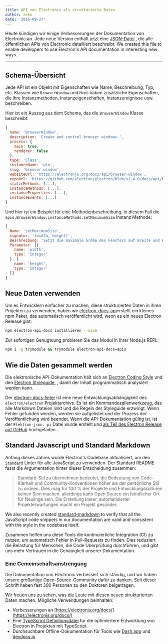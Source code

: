 ```yaml
---
title: API von Electronic als strukturierte Daten
author: zeke
date: '2016-09-27'
---
```


Heute kündigen wir einige Verbesserungen der Dokumentation von Electronic an. Jede neue Version enthält jetzt eine [JSON-Datei](https://github.com/electron/electron/releases/download/v1.4.1/electron-api.json) , die alle öffentlichen APIs von Electronic detailliert beschreibt. We created this file to enable developers to use Electron's API documentation in interesting new ways.

---

## Schema-Übersicht

Jede API ist ein Objekt mit Eigenschaften wie Name, Beschreibung, Typ, etc. Klassen wie `BrowserWindow` und `Menü` haben zusätzliche Eigenschaften, die ihre Instanzmethoden, Instanzeigenschaften, Instanzereignisse usw. beschreiben.

Hier ist ein Auszug aus dem Schema, das die `BrowserWindow` Klasse beschreibt:

```js
{
  name: 'BrowserWindow',
  description: 'Create and control browser windows.',
  process: {
    main: true,
    renderer: false
  },
  type: 'Class',
  instanceName: 'win',
  slug: 'browser-window',
  websiteUrl: 'https://electronjs.org/docs/api/browser-window',
  repoUrl: 'https://github.com/electron/electron/blob/v1.4.0/docs/api/browser-window.md',
  staticMethods: [...],
  instanceMethods: [...],
  instanceProperties: [...],
  instanceEvents: [...]
}
```

Und hier ist ein Beispiel für eine Methodenbeschreibung, in diesem Fall die `apis.BrowserWindow.instanceMethods.setMaximumSize` Instanz Methode:

```js
{
  Name: 'setMaximumSize',
  signatur: '(width, height)',
  Beschreibung: 'Setzt die maximale Größe des Fensters auf Breite und Höhe. ,
  Parameter: [{
    name: 'width',
    type: 'Integer'
  }, {
    name: 'height',
    type: 'Integer'
  }]
}
```

## Neue Daten verwenden

Um es Entwicklern einfacher zu machen, diese strukturierten Daten in ihren Projekten zu verwenden, haben wir [electron-docs-api](https://www.npmjs.com/package/electron-api-docs)erstellt ein kleines npm Paket, das automatisch veröffentlicht wird, wenn es ein neues Electron Release gibt.

```sh
npm electron-api-docs installieren --save
```

Zur sofortigen Genugtuung probieren Sie das Modul in Ihrer Node.js REPL:

```sh
npm i -g trymodule && trymodule electron-api-docs=apis
```

## Wie die Daten gesammelt werden

Die elektronische API-Dokumentation hält sich an [Electron Coding Style](https://github.com/electron/electron/blob/master/docs/development/coding-style.md) und den [Electron Styleguide](https://github.com/electron/electron/blob/master/docs/styleguide.md#readme), , damit der Inhalt programmatisch analysiert werden kann.

Der [electron-docs-linter](https://github.com/electron/electron-docs-linter) ist eine neue Entwicklungsabhängigkeit des `electron/electron` Projektarchivs. Es ist ein Kommandozeilenwerkzeug, das alle Markdown Dateien linkt und die Regeln der Styleguide erzwingt. Wenn Fehler gefunden werden, werden sie aufgelistet und der Prozess der Veröffentlichung wird beendet. Wenn die API-Dokumentation gültig ist, ist der `Elektron-json. pi` Datei wurde erstellt und [als Teil des Electron Release auf GitHub](https://github.com/electron/electron/releases/tag/v1.4.1) hochgeladen.

## Standard Javascript und Standard Markdown

Anfang dieses Jahres wurde Electron's Codebase aktualisiert, um den [`Standard`](http://standardjs.com/) Linter für alle JavaScript zu verwenden. Der Standard README fasst die Argumentation hinter dieser Entscheidung zusammen:

> Standard-Stil zu übernehmen bedeutet, die Bedeutung von Code-Klarheit und Community-Konventionen höher als der persönliche Stil zu ordnen. Dies mag für 100 % der Projekte und Entwicklungskulturen keinen Sinn machen, allerdings kann Open Source ein feindlicher Ort für Neulinge sein. Die Erstellung klarer, automatisierter Projekterwartungen macht ein Projekt gesünder.

We also recently created [standard-markdown](https://github.com/zeke/standard-markdown) to verify that all the JavaScript code snippets in our documentation are valid and consistent with the style in the codebase itself.

Zusammen helfen uns diese Tools die kontinuierliche Integration (CI) zu nutzen, um automatisch Fehler in Pull-Requests zu finden. Dies reduziert die Belastung für Menschen, die Code Überprüfung durchführen, und gibt uns mehr Vertrauen in die Genauigkeit unserer Dokumentation.

### Eine Gemeinschaftsanstrengung

Die Dokumentation von Electronic verbessert sich ständig, und wir haben unsere großartige Open-Source-Community dafür zu danken. Seit dieser Schrift haben fast 300 Personen zu den Doktoren beigetragen.

Wir freuen uns zu sehen, was die Leute mit diesen neuen strukturierten Daten machen. Mögliche Verwendungen beinhalten:

- Verbesserungen an [https://electronjs.org/docs/](https://electronjs.org/docs/)
- Eine [TypeScript Definitionsdatei](https://github.com/electron/electron-docs-linter/blob/master/README.md#typescript-definitions) für die optimiertere Entwicklung von Electron in Projekten mit TypeScript.
- Durchsuchbare Offline-Dokumentation für Tools wie [Dash.app](https://kapeli.com/dash) und [devdocs.io](http://devdocs.io/)

